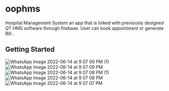 # oophms

 Hospital Management System an app that is linked with previously designed QT HMS software through firebase. 
 User can book appointment or generate Bill . 

## Getting Started


![WhatsApp Image 2022-06-14 at 9 07 09 PM (1)](https://user-images.githubusercontent.com/95120715/173624640-1c54b7f4-f24d-4881-ba2b-f5581cedb8c7.jpeg)
![WhatsApp Image 2022-06-14 at 9 07 09 PM](https://user-images.githubusercontent.com/95120715/173624650-f342b5da-7277-4ab0-a432-8b8270da20b4.jpeg)
![WhatsApp Image 2022-06-14 at 9 07 08 PM (1)](https://user-images.githubusercontent.com/95120715/173624655-225f1965-8bb7-40cb-aabb-ebb00165c7f9.jpeg)
![WhatsApp Image 2022-06-14 at 9 07 08 PM](https://user-images.githubusercontent.com/95120715/173624661-14b9a9ee-0581-407c-a08a-1ceb97111640.jpeg)
![WhatsApp Image 2022-06-14 at 9 07 07 PM](https://user-images.githubusercontent.com/95120715/173624665-d01c27b4-2c26-4e91-b0dd-661d87f5fdde.jpeg)
